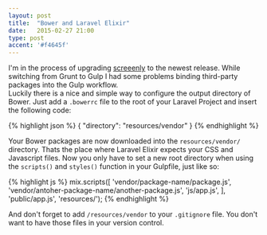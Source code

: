 ```yaml
---
layout: post
title:  "Bower and Laravel Elixir"
date:   2015-02-27 21:00
type: post
accent: '#f4645f'
---
```


I'm in the process of upgrading [screeenly](/portfolio/screeenly) to the newest release. While switching from Grunt to Gulp I had some problems binding third-party packages into the Gulp workflow.     
Luckily there is a nice and simple way to configure the output directory of Bower. Just add a `.bowerrc` file to the root of your Laravel Project and insert the following code:

{% highlight json %}
{
    "directory": "resources/vendor"
}
{% endhighlight %}

Your Bower packages are now downloaded into the `resources/vendor/` directory. Thats the place where Laravel Elixir expects your CSS and Javascript files. Now you only have to set a new root directory when using the `scripts()` and `styles()` function in your Gulpfile, just like so:

{% highlight js %}
mix.scripts([
    'vendor/package-name/package.js',
    'vendor/antoher-package-name/another-package.js',
    'js/app.js',
], 'public/app.js', 'resources/');
{% endhighlight %}

And don't forget to add `/resources/vendor` to your `.gitignore` file. You don't want to have those files in your version control.